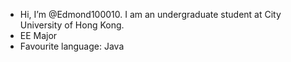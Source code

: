 - Hi, I’m @Edmond100010. I am an undergraduate student at City University of Hong Kong.
- EE Major
- Favourite language: Java


<!---
Edmond100010/Edmond100010 is a ✨ special ✨ repository because its `README.md` (this file) appears on your GitHub profile.
You can click the Preview link to take a look at your changes.
--->
